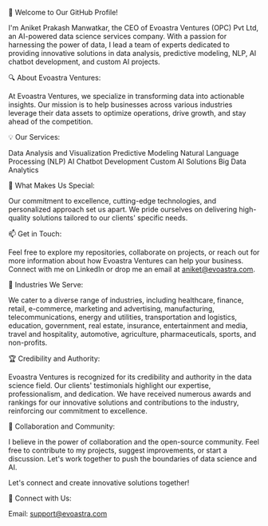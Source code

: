 👋 Welcome to Our GitHub Profile!

I'm Aniket Prakash Manwatkar, the CEO of Evoastra Ventures (OPC) Pvt Ltd, an AI-powered data science services company. With a passion for harnessing the power of data, I lead a team of experts dedicated to providing innovative solutions in data analysis, predictive modeling, NLP, AI chatbot development, and custom AI projects.


🔍 About Evoastra Ventures:

At Evoastra Ventures, we specialize in transforming data into actionable insights. Our mission is to help businesses across various industries leverage their data assets to optimize operations, drive growth, and stay ahead of the competition.


💡 Our Services:

Data Analysis and Visualization
Predictive Modeling
Natural Language Processing (NLP)
AI Chatbot Development
Custom AI Solutions
Big Data Analytics


🌟 What Makes Us Special:

Our commitment to excellence, cutting-edge technologies, and personalized approach set us apart. We pride ourselves on delivering high-quality solutions tailored to our clients' specific needs.


📫 Get in Touch:

Feel free to explore my repositories, collaborate on projects, or reach out for more information about how Evoastra Ventures can help your business. Connect with me on LinkedIn or drop me an email at aniket@evoastra.com.


🚀 Industries We Serve:

We cater to a diverse range of industries, including healthcare, finance, retail, e-commerce, marketing and advertising, manufacturing, telecommunications, energy and utilities, transportation and logistics, education, government, real estate, insurance, entertainment and media, travel and hospitality, automotive, agriculture, pharmaceuticals, sports, and non-profits.


🏆 Credibility and Authority:

Evoastra Ventures is recognized for its credibility and authority in the data science field. Our clients' testimonials highlight our expertise, professionalism, and dedication. We have received numerous awards and rankings for our innovative solutions and contributions to the industry, reinforcing our commitment to excellence.


🤝 Collaboration and Community:

I believe in the power of collaboration and the open-source community. Feel free to contribute to my projects, suggest improvements, or start a discussion. Let's work together to push the boundaries of data science and AI.

Let's connect and create innovative solutions together!

🔗 Connect with Us:

Email: support@evoastra.com

<!---
EVOASTRA-VENTURES/EVOASTRA-VENTURES is a ✨ special ✨ repository because its `README.md` (this file) appears on your GitHub profile.
You can click the Preview link to take a look at your changes.
--->
